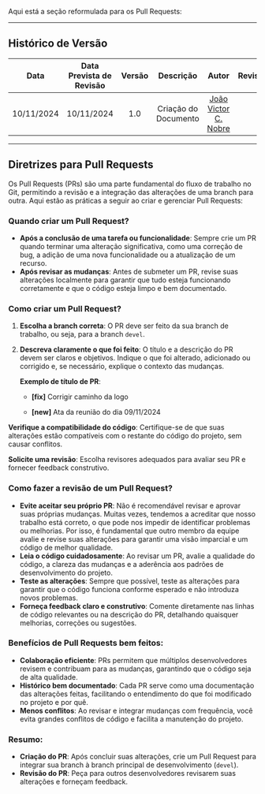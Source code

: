 Aqui está a seção reformulada para os Pull Requests:

---

## Histórico de Versão

|    Data    | Data Prevista de Revisão | Versão |          Descrição           |                   Autor                    |                Revisor                 |
| :--------: | :----------------------: | :----: | :--------------------------: | :----------------------------------------: | :------------------------------------: |
| 10/11/2024 |        10/11/2024        |  1.0   |     Criação do Documento     |  [João Victor C. Nobre](https://github.com/Gam13)   |                                      |

---

## Diretrizes para Pull Requests

Os Pull Requests (PRs) são uma parte fundamental do fluxo de trabalho no Git, permitindo a revisão e a integração das alterações de uma branch para outra. Aqui estão as práticas a seguir ao criar e gerenciar Pull Requests:

### Quando criar um Pull Request?
- **Após a conclusão de uma tarefa ou funcionalidade**: Sempre crie um PR quando terminar uma alteração significativa, como uma correção de bug, a adição de uma nova funcionalidade ou a atualização de um recurso.
- **Após revisar as mudanças**: Antes de submeter um PR, revise suas alterações localmente para garantir que tudo esteja funcionando corretamente e que o código esteja limpo e bem documentado.

### Como criar um Pull Request?
1. **Escolha a branch correta**: O PR deve ser feito da sua branch de trabalho, ou seja, para a branch `devel`.
2. **Descreva claramente o que foi feito**: O título e a descrição do PR devem ser claros e objetivos. Indique o que foi alterado, adicionado ou corrigido e, se necessário, explique o contexto das mudanças.
   
   **Exemplo de título de PR**:
   
   - **[fix]** Corrigir caminho da logo

   - **[new]** Ata da reunião do dia 09/11/2024

**Verifique a compatibilidade do código**: Certifique-se de que suas alterações estão compatíveis com o restante do código do projeto, sem causar conflitos.

**Solicite uma revisão**: Escolha revisores adequados para avaliar seu PR e fornecer feedback construtivo.

### Como fazer a revisão de um Pull Request?
- **Evite aceitar seu próprio PR**: Não é recomendável revisar e aprovar suas próprias mudanças. Muitas vezes, tendemos a acreditar que nosso trabalho está correto, o que pode nos impedir de identificar problemas ou melhorias. Por isso, é fundamental que outro membro da equipe avalie e revise suas alterações para garantir uma visão imparcial e um código de melhor qualidade.
- **Leia o código cuidadosamente**: Ao revisar um PR, avalie a qualidade do código, a clareza das mudanças e a aderência aos padrões de desenvolvimento do projeto.
- **Teste as alterações**: Sempre que possível, teste as alterações para garantir que o código funciona conforme esperado e não introduza novos problemas.
- **Forneça feedback claro e construtivo**: Comente diretamente nas linhas de código relevantes ou na descrição do PR, detalhando quaisquer melhorias, correções ou sugestões.

### Benefícios de Pull Requests bem feitos:
- **Colaboração eficiente**: PRs permitem que múltiplos desenvolvedores revisem e contribuam para as mudanças, garantindo que o código seja de alta qualidade.
- **Histórico bem documentado**: Cada PR serve como uma documentação das alterações feitas, facilitando o entendimento do que foi modificado no projeto e por quê.
- **Menos conflitos**: Ao revisar e integrar mudanças com frequência, você evita grandes conflitos de código e facilita a manutenção do projeto.

### Resumo:
- **Criação do PR**: Após concluir suas alterações, crie um Pull Request para integrar sua branch à branch principal de desenvolvimento (`devel`).
- **Revisão do PR**: Peça para outros desenvolvedores revisarem suas alterações e forneçam feedback.
